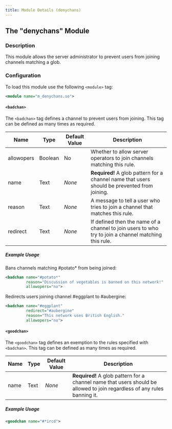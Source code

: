 ```yaml
---
title: Module Details (denychans)
---
```


## The "denychans" Module

### Description

This module allows the server administrator to prevent users from joining channels matching a glob.

### Configuration

To load this module use the following `<module>` tag:

```xml
<module name="m_denychans.so">
```

#### `<badchan>`

The `<badchan>` tag defines a channel to prevent users from joining. This tag can be defined as many times as required.

Name       | Type    | Default Value | Description
---------- | ------- | ------------- | -----------
allowopers | Boolean | No            | Whether to allow server operators to join channels matching this rule.
name       | Text    | *None*        | **Required!** A glob pattern for a channel name that users should be prevented from joining.
reason     | Text    | *None*        | A message to tell a user who tries to join a channel that matches this rule.
redirect   | Text    | *None*        | If defined then the name of a channel to join users to who try to join a channel matching this rule.

##### Example Usage

Bans channels matching #potato\* from being joined:

```xml
<badchan name="#potato*"
         reason="Discussion of vegetables is banned on this network!"
         allowopers="no">
```

Redirects users joining channel #eggplant to #aubergine:

```xml
<badchan name="#eggplant"
         redirect="#aubergine"
         reason="This network uses British English."
         allowopers="no">
```

#### `<goodchan>`

The `<goodchan>` tag defines an exemption to the rules specified with `<badchan>`. This tag can be defined as many times as required.

Name | Type | Default Value | Description
---- | ---- | ------------- | -----------
name | Text | *None*        | **Required!** A glob pattern for a channel name that users should be allowed to join regardless of any rules banning it.

##### Example Usage

```xml
<goodchan name="#*ircd">
```
